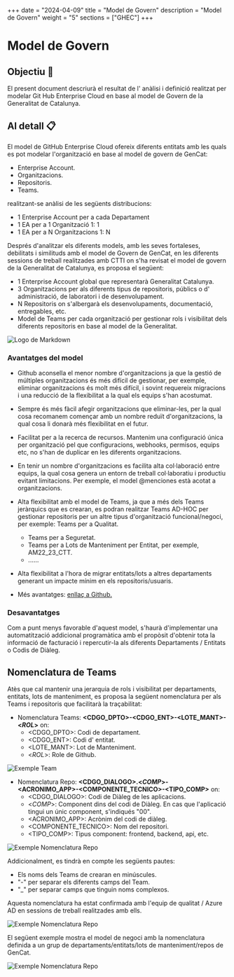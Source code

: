 
+++
date         = "2024-04-09"
title        = "Model de Govern"
description  = "Model de Govern"
weight      = "5"
sections    = ["GHEC"]
+++

# Model de Govern 

## Objectiu  🚀

El present document descriurà el resultat de l' anàlisi i definició realitzat per modelar Git Hub Enterprise Cloud en base al model de Govern de la Generalitat de Catalunya. 

## Al detall  📋

El model de GitHub Enterprise Cloud ofereix diferents entitats amb les quals es pot modelar l'organització en base al model de govern de GenCat:

* Enterprise Account.
* Organitzacions.
* Repositoris.
* Teams.

realitzant-se anàlisi de les següents distribucions:

* 1 Enterprise Account per a cada Departament
* 1 EA per a 1 Organització 1: 1 
* 1 EA per a N Organitzacions 1: N

Després d'analitzar els diferents models, amb les seves fortaleses, debilitats i similituds amb el model de Govern de GenCat, en les diferents sessions de treball realitzades amb CTTI on s'ha revisat el model de govern de la Generalitat de Catalunya, es proposa el següent: 

* 1 Enterprise Account global que representarà Generalitat Catalunya.
* 3 Organitzacions per als diferents tipus de repositoris, públics o d' administració, de laboratori i de desenvolupament.
* N Repositoris on s'albergarà els desenvolupaments, documentació, entregables, etc.
* Model de Teams per cada organització per gestionar rols i visibilitat dels diferents repositoris en base al model de la Generalitat.

![Logo de Markdown](/images/GHEC/modelo_Gobierno.png)

### Avantatges del model

* Github aconsella el menor nombre d'organitzacions ja que la gestió de múltiples organitzacions és més difícil de gestionar, per exemple, eliminar organitzacions és molt més difícil, i sovint requereix migracions i una reducció de la flexibilitat a la qual els equips s'han acostumat. 
* Sempre és més fàcil afegir organitzacions que eliminar-les, per la qual cosa recomanem començar amb un nombre reduït d'organitzacions, la qual cosa li donarà més flexibilitat en el futur.
* Facilitat per a la recerca de recursos.
Mantenim una configuració única per organització pel que configuracions, webhooks, permisos, equips etc, no s'han de duplicar en les diferents organitzacions.
* En tenir un nombre d'organitzacions es facilita alta col·laboració entre equips, la qual cosa genera un entorn de treball col·laboratiu i productiu evitant limitacions. Per exemple, el model @menciones està acotat a organitzacions. 
* Alta flexibilitat amb el model de Teams, ja que a més dels Teams jeràrquics que es crearan, es podran realitzar Teams AD-HOC per gestionar repositoris per un altre tipus d'organització funcional/negoci, per exemple: Teams per a Qualitat.
    + Teams per a Seguretat.
    + Teams per a Lots de Manteniment per Entitat, per exemple, AM22_23_CTT.
    + ......

* Alta flexibilitat a l'hora de migrar entitats/lots a altres departaments generant un impacte mínim en els repositoris/usuaris.

* Més avantatges: [enllaç a Github.](https://docs.github.com/en/enterprise-cloud@latest/admin/managing-accounts-and-repositories/managing-organizations-in-your-enterprise/best-practices-for-structuring-organizations-in-your-enterprise)


### Desavantatges 
Com a punt menys favorable d'aquest model, s'haurà d'implementar una automatització addicional programàtica amb el propòsit d'obtenir tota la informació de facturació i repercutir-la als diferents Departaments / Entitats o Codis de Diàleg.

## Nomenclatura de Teams

Atès que cal mantenir una jerarquia de rols i visibilitat per departaments, entitats, lots de manteniment, es proposa la següent nomenclatura per als Teams i repositoris que facilitarà la traçabilitat: 

* Nomenclatura Teams: **<CDGO_DPTO>-<CDGO_ENT>-<LOTE_MANT>-<_ROL_>** on:
    + <CDGO_DPTO>: Codi de departament.
    + <CDGO_ENT>: Codi d' entitat.
    + <LOTE_MANT>: Lot de Manteniment.
    + <_ROL_>: Role de Github.


![Exemple Team ](/images/GHEC/gh_Ejemplo_nomenclatura_team.png)

* Nomenclatura Repo: **<CDGO_DIALOGO>.<_COMP_>-<ACRONIMO_APP>-<COMPONENTE_TECNICO>-<TIPO_COMP>** on:
    + <CDGO_DIALOGO>: Codi de Diàleg de les aplicacions.
    + <_COMP_>: Component dins del codi de Diàleg.  En cas que l'aplicació tingui un únic component, s'indiqués "00".
    + <ACRONIMO_APP>: Acrònim del codi de diàleg.
    + <COMPONENTE_TECNICO>: Nom del repositori.
    + <TIPO_COMP>: Tipus component: frontend, backend, api, etc.

![Exemple Nomenclatura Repo](/images/GHEC/gh_Ejemplo_nomenclatura_repo.png)


Addicionalment, es tindrà en compte les següents pautes: 
* Els noms dels Teams de crearan en minúscules.
* "-" per separar els diferents camps del Team.
* "_" per separar camps que tinguin noms complexos.

Aquesta nomenclatura ha estat confirmada amb l'equip de qualitat / Azure AD en sessions de treball realitzades amb ells.

![Exemple Nomenclatura Repo](/images/GHEC/gh_Ejemplo_modelo_negocio.png)


El següent exemple mostra el model de negoci amb la nomenclatura definida a un grup de departaments/entitats/lots de manteniment/repos de GenCat.

![Exemple Nomenclatura Repo](/images/GHEC/gh_Ejemplo_modelo_negocio_ctti.png)


